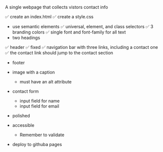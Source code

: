 A single webpage that collects vistors contact info

✅ create an index.html
✅ create a style.css

- use semantic elements
✅ universal, element, and class selectors
✅ 3 branding colors
✅ single font and font-family for all text
- two headings

✅ header
  ✅ fixed
  ✅ navigation bar with three links, including a contact one
  ✅ the contact link should jump to the contact section
- footer
- image with a caption
  - must have an alt attribute
- contact form
  - input field for name
  - input field for email
- polished
- accessible
  - Remember to validate

- deploy to githuba pages
